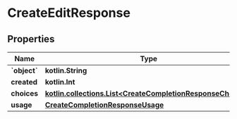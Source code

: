 
# CreateEditResponse

## Properties
Name | Type | Description | Notes
------------ | ------------- | ------------- | -------------
**&#x60;object&#x60;** | **kotlin.String** |  | 
**created** | **kotlin.Int** |  | 
**choices** | [**kotlin.collections.List&lt;CreateCompletionResponseChoices&gt;**](CreateCompletionResponseChoices.md) |  | 
**usage** | [**CreateCompletionResponseUsage**](CreateCompletionResponseUsage.md) |  | 



